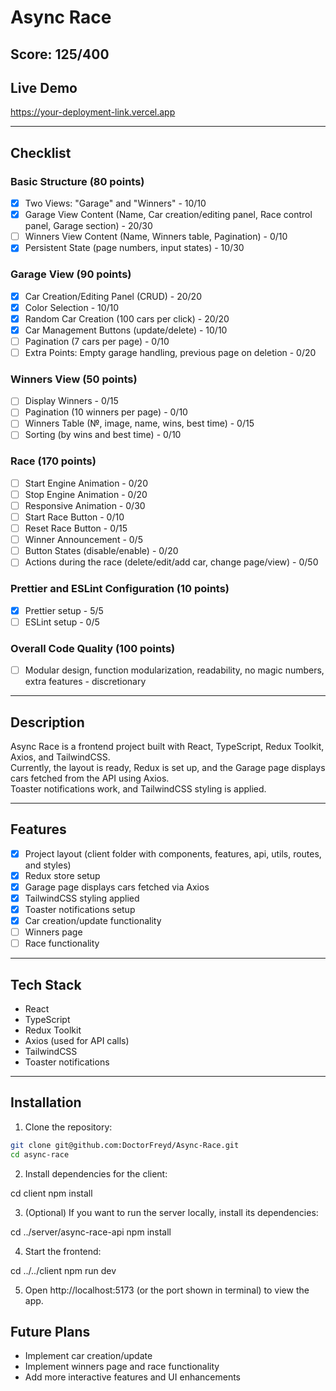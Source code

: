 # Async Race

## Score: 125/400

## Live Demo

https://your-deployment-link.vercel.app

---

## Checklist

### Basic Structure (80 points)

- [x] Two Views: "Garage" and "Winners" - 10/10
- [x] Garage View Content (Name, Car creation/editing panel, Race control panel, Garage section) - 20/30
- [ ] Winners View Content (Name, Winners table, Pagination) - 0/10
- [x] Persistent State (page numbers, input states) - 10/30

### Garage View (90 points)

- [x] Car Creation/Editing Panel (CRUD) - 20/20
- [x] Color Selection - 10/10
- [x] Random Car Creation (100 cars per click) - 20/20
- [x] Car Management Buttons (update/delete) - 10/10
- [ ] Pagination (7 cars per page) - 0/10
- [ ] Extra Points: Empty garage handling, previous page on deletion - 0/20

### Winners View (50 points)

- [ ] Display Winners - 0/15
- [ ] Pagination (10 winners per page) - 0/10
- [ ] Winners Table (№, image, name, wins, best time) - 0/15
- [ ] Sorting (by wins and best time) - 0/10

### Race (170 points)

- [ ] Start Engine Animation - 0/20
- [ ] Stop Engine Animation - 0/20
- [ ] Responsive Animation - 0/30
- [ ] Start Race Button - 0/10
- [ ] Reset Race Button - 0/15
- [ ] Winner Announcement - 0/5
- [ ] Button States (disable/enable) - 0/20
- [ ] Actions during the race (delete/edit/add car, change page/view) - 0/50

### Prettier and ESLint Configuration (10 points)

- [x] Prettier setup - 5/5
- [ ] ESLint setup - 0/5

### Overall Code Quality (100 points)

- [ ] Modular design, function modularization, readability, no magic numbers, extra features - discretionary

---

## Description

Async Race is a frontend project built with React, TypeScript, Redux Toolkit, Axios, and TailwindCSS.  
Currently, the layout is ready, Redux is set up, and the Garage page displays cars fetched from the API using Axios.  
Toaster notifications work, and TailwindCSS styling is applied.

---

## Features

- [x] Project layout (client folder with components, features, api, utils, routes, and styles)
- [x] Redux store setup
- [x] Garage page displays cars fetched via Axios
- [x] TailwindCSS styling applied
- [x] Toaster notifications setup
- [x] Car creation/update functionality
- [ ] Winners page
- [ ] Race functionality

---

## Tech Stack

- React
- TypeScript
- Redux Toolkit
- Axios (used for API calls)
- TailwindCSS
- Toaster notifications

---

## Installation

1. Clone the repository:

```bash
git clone git@github.com:DoctorFreyd/Async-Race.git
cd async-race
```

2. Install dependencies for the client:

cd client
npm install

3. (Optional) If you want to run the server locally, install its dependencies:

cd ../server/async-race-api
npm install

4. Start the frontend:

cd ../../client
npm run dev

5. Open http://localhost:5173 (or the port shown in terminal) to view the app.

## Future Plans

- Implement car creation/update
- Implement winners page and race functionality
- Add more interactive features and UI enhancements

